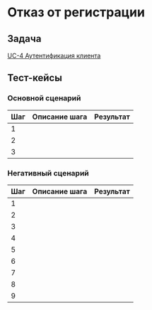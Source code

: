# Отказ от регистрации

## Задача

[UC-4 Аутентификация клиента](../req.md#uc4)

## Тест-кейсы

###  Основной сценарий

| Шаг | Описание шага                                               | Результат                                       |
|-----|-------------------------------------------------------------|-------------------------------------------------|
| 1   |  |  |
| 2   |                           |    |
| 3   |                                |     |

### Негативный сценарий

| Шаг | Описание шага                                              | Результат                                                                            |
|-----|------------------------------------------------------------|--------------------------------------------------------------------------------------|
| 1   | |                                        |
| 2   |                           |                                        |
| 3   |                               |                                          |
| 4   |                         |                                       |
| 5   |   |                                                                                      |
| 6   | |  |
| 7   |                 |                                               |
| 8   |                                         |                                                                                      |
| 9   |                     |                                         |
